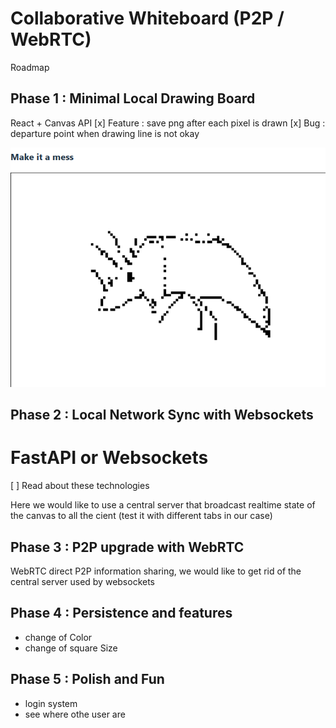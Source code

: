 # Collaborative Whiteboard (P2P / WebRTC)

Roadmap

## Phase 1 : Minimal Local Drawing Board
React + Canvas API
[x] Feature : save png after each pixel is drawn
[x] Bug : departure point when drawing line is not okay

![alt text](image-1.png)

## Phase 2 : Local Network Sync with Websockets
# FastAPI or Websockets
[ ] Read about these technologies

Here we would like to use a central server that broadcast realtime state of the canvas to all the cient (test it with different tabs in our case)

## Phase 3 : P2P upgrade with WebRTC
WebRTC
direct P2P information sharing, we would like to get rid of the central server used by websockets

## Phase 4 : Persistence and features
- change of Color
- change of square Size

## Phase 5 : Polish and Fun
- login system
- see where othe user are
